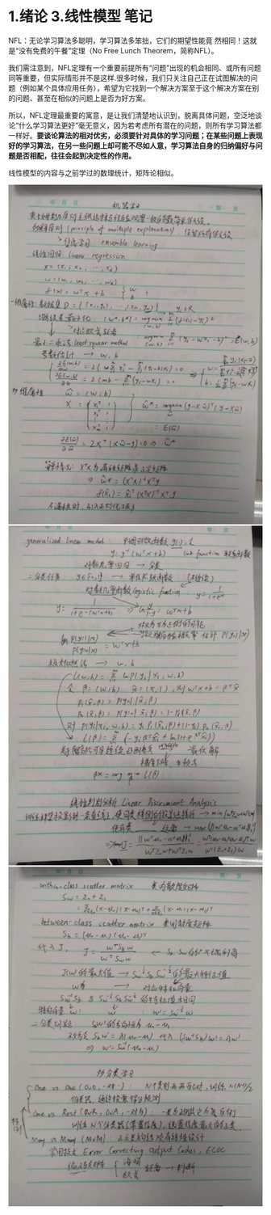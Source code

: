 # 1.绪论 3.线性模型 笔记

NFL：无论学习算法多聪明，学习算法多笨拙，它们的期望性能竟
然相同！这就是“没有免费的午餐”定理（No Free Lunch Theorem，简称NFL）。

我们需注意到，NFL定理有一个重要前提所有“问题”出现的机会相同、或所有问题同等重要，但实际情形并不是这样.很多时候，我们只关注自己正在试图解决的问题（例如某个具体应用任务），希望为它找到一个解决方案至于这个解决方案在别的问题、甚至在相似的问题上是否为好方案。

所以，NFL定理最重要的寓意，是让我们清楚地认识到，脱离具体问题，空泛地谈论“什么学习算法更好”毫无意义，因为若考虑所有潜在的问题，则所有学习算法都一样好。**要谈论算法的相对优劣，必须要针对具体的学习问题；在某些问题上表现好的学习算法，在另一些问题上却可能不尽如人意，学习算法自身的归纳偏好与问题是否相配，往往会起到决定性的作用。**

线性模型的内容与之前学过的数理统计，矩阵论相似。

![3.1.jpg](pic/3.1.jpg)
![3.2.jpg](pic/3.2.jpg)
![3.3.jpg](pic/3.3.jpg)

